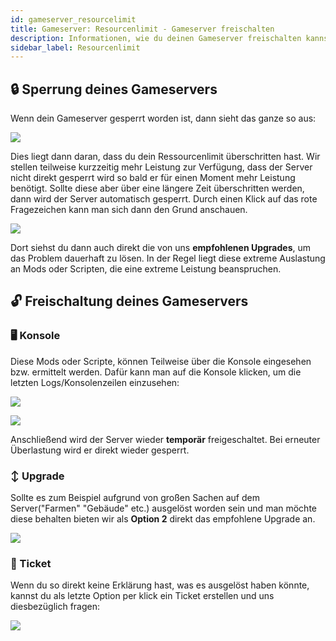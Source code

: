 ```yaml
---
id: gameserver_resourcelimit
title: Gameserver: Resourcenlimit - Gameserver freischalten
description: Informationen, wie du deinen Gameserver freischalten kannst, wenn er durch Überschreitung des Resourcenlimits gesperrt wurde - ZAP-Hosting.com Dokumentationen
sidebar_label: Resourcenlimit
---
```


## 🔒 Sperrung deines Gameservers

Wenn dein Gameserver gesperrt worden ist, dann sieht das ganze so aus: 

![](https://screensaver01.zap-hosting.com/index.php/s/iLzciAjJ2QSoxrA/preview)

Dies liegt dann daran, dass du dein Ressourcenlimit überschritten hast. Wir stellen teilweise kurzzeitig mehr Leistung zur Verfügung, dass der Server nicht direkt gesperrt wird so bald er für einen Moment mehr Leistung benötigt. Sollte diese aber über eine längere Zeit überschritten werden, dann wird der Server automatisch gesperrt. Durch einen Klick auf das rote Fragezeichen kann man sich dann den Grund anschauen.

![](https://screensaver01.zap-hosting.com/index.php/s/ttNXDT79iCwbkJp/preview)

Dort siehst du dann auch direkt die von uns **empfohlenen Upgrades**, um das Problem dauerhaft zu lösen. In der Regel liegt diese extreme Auslastung an Mods oder Scripten, die eine extreme Leistung beanspruchen. 

## 🔓 Freischaltung deines Gameservers

### 🖥️ Konsole
Diese Mods oder Scripte, können Teilweise über die Konsole eingesehen bzw. ermittelt werden. Dafür kann man auf die Konsole klicken, um die letzten Logs/Konsolenzeilen einzusehen:

![](https://screensaver01.zap-hosting.com/index.php/s/SyM5W2z7Z4tTjgb/preview)

![](https://screensaver01.zap-hosting.com/index.php/s/qMCjmbDWGL2gQ4E/preview)

Anschließend wird der Server wieder **temporär** freigeschaltet. Bei erneuter Überlastung wird er direkt wieder gesperrt.

### ↕️ Upgrade
Sollte es zum Beispiel aufgrund von großen Sachen auf dem Server("Farmen" "Gebäude" etc.) ausgelöst worden sein und man möchte diese behalten bieten wir als **Option 2** direkt das empfohlene Upgrade an.

![](https://screensaver01.zap-hosting.com/index.php/s/HR22LySstQHRWzr/preview)


### 🎫 Ticket

Wenn du so direkt keine Erklärung hast, was es ausgelöst haben könnte, kannst du als letzte Option per klick ein Ticket erstellen und uns diesbezüglich fragen:

![](https://screensaver01.zap-hosting.com/index.php/s/MF7G54acE97dkjK/preview)


